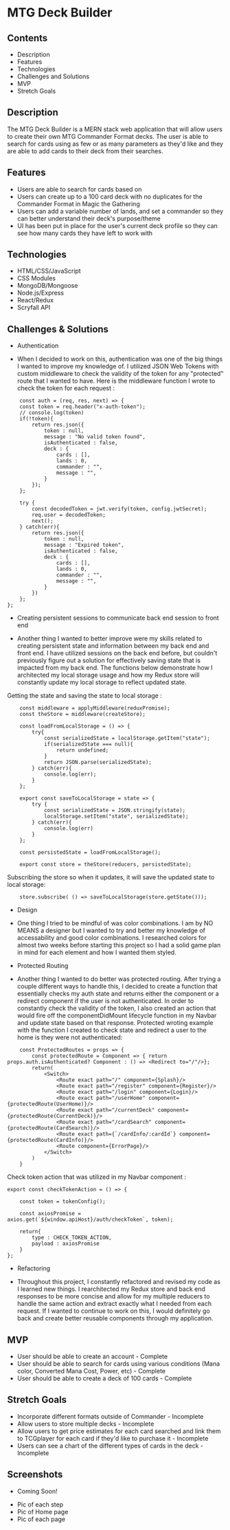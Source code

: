 # MTG Deck Builder

## Contents
* Description
* Features
* Technologies
* Challenges and Solutions
* MVP
* Stretch Goals

## Description
The MTG Deck Builder is a MERN stack web application that will allow users to create their own MTG Commander Format decks. The user is able to search for cards using as few or as many parameters as they'd like and they are able to add cards to their deck from their searches. 

## Features
* Users are able to search for cards based on 
* Users can create up to a 100 card deck with no duplicates for the Commander Format in Magic the Gathering
* Users can add a variable number of lands, and set a commander so they can better understand their deck's purpose/theme
* UI has been put in place for the user's current deck profile so they can see how many cards they have left to work with

## Technologies
- HTML/CSS/JavaScript
- CSS Modules
- MongoDB/Mongoose
- Node.js/Express
- React/Redux
- Scryfall API

## Challenges & Solutions
* Authentication
- When I decided to work on this, authentication was one of the big things I wanted to improve my knowledge of. I utilized JSON Web Tokens with custom middleware to check the validity of the token for any "protected" route that I wanted to have. Here is the middleware function I wrote to check the token for each request : 
```
    const auth = (req, res, next) => {
    const token = req.header("x-auth-token");
    // console.log(token)
    if(!token){
        return res.json({
            token : null,
            message : "No valid token found",
            isAuthenticated : false,
            deck : {
                cards : [],
                lands : 0,
                commander : "",
                message : "",
            }
        });
    };
    
    try {
        const decodedToken = jwt.verify(token, config.jwtSecret);
        req.user = decodedToken;
        next();
    } catch(err){
        return res.json({
            token : null,
            message : "Expired token",
            isAuthenticated : false,
            deck : {
                cards : [],
                lands : 0,
                commander : "",
                message : "",
            }
        })
    };
};
```
* Creating persistent sessions to communicate back end session to front end
- Another thing I wanted to better improve were my skills related to creating persistent state and information between my back end and front end. I have utilized sessions on the back end before, but couldn't previously figure out a solution for effectively saving state that is impacted from my back end. The functions below demonstrate how I architected my local storage usage and how my Redux store will constantly update my local storage to reflect updated state.

Getting the state and saving the state to local storage : 
```
    const middleware = applyMiddleware(reduxPromise);
    const theStore = middleware(createStore);

    const loadFromLocalStorage = () => {
        try{
            const serializedState = localStorage.getItem("state");
            if(serializedState === null){
                return undefined;
            }
            return JSON.parse(serializedState);
        } catch(err){
            console.log(err);
        }
    };

    export const saveToLocalStorage = state => {
        try {
            const serializedState = JSON.stringify(state);
            localStorage.setItem("state", serializedState);
        } catch(err){
            console.log(err)
        }
    };

    const persistedState = loadFromLocalStorage();

    export const store = theStore(reducers, persistedState);

```
Subscribing the store so when it updates, it will save the updated state to local storage:
```
    store.subscribe( () => saveToLocalStorage(store.getState()));
```
* Design
- One thing I tried to be mindful of was color combinations. I am by NO MEANS a designer but I wanted to try and better my knowledge of accessability and good color combinations. I researched colors for almost two weeks before starting this project so I had a solid game plan in mind for each element and how I wanted them styled.
* Protected Routing
- Another thing I wanted to do better was protected routing. After trying a couple different ways to handle this, I decided to create a function that essentially checks my auth state and returns either the component or a redirect component if the user is not authenticated. In order to constantly check the validity of the token, I also created an action that would fire off the componentDidMount lifecycle function in my Navbar and update state based on that response.
Protected wroting example with the function I created to check state and redirect a user to the home is they were not authenticated:
```
    const ProtectedRoutes = props => {
        const protectedRoute = Component => { return props.auth.isAuthenticated? Component : () => <Redirect to="/"/>};
        return(
            <Switch>
                <Route exact path="/" component={Splash}/>
                <Route exact path="/register" component={Register}/>
                <Route exact path="/login" component={Login}/>
                <Route exact path="/userHome" component={protectedRoute(UserHome)}/>
                <Route exact path="/currentDeck" component={protectedRoute(CurrentDeck)}/>
                <Route exact path="/cardSearch" component={protectedRoute(CardSearch)}/>
                <Route exact path={`/cardInfo/:cardId`} component={protectedRoute(CardInfo)}/>
                <Route component={ErrorPage}/>
            </Switch>
        )
    }
```
Check token action that was utilized in my Navbar component :
```
export const checkTokenAction = () => {

    const token = tokenConfig();

    const axiosPromise = axios.get(`${window.apiHost}/auth/checkToken`, token);
    
    return{
        type : CHECK_TOKEN_ACTION,
        payload : axiosPromise
    }
};
```

* Refactoring
- Throughout this project, I constantly refactored and revised my code as I learned new things. I rearchitected my Redux store and back end responses to be more concise and allow for my multiple reducers to handle the same action and extract exactly what I needed from each request. If I wanted to continue to work on this, I would definitely go back and create better reusable components through my application.

## MVP
* User should be able to create an account - Complete
* User should be able to search for cards using various conditions (Mana color, Converted Mana Cost, Power, etc) - Complete
* User should be able to create a deck of 100 cards - Complete


## Stretch Goals
* Incorporate different formats outside of Commander - Incomplete
* Allow users to store multiple decks - Incomplete
* Allow users to get price estimates for each card searched and link them to TCGplayer for each card if they'd like to purchase it - Incomplete
* Users can see a chart of the different types of cards in the deck - Incomplete

## Screenshots
* Coming Soon!
- Pic of each step
- Pic of Home page
- Pic of each page
